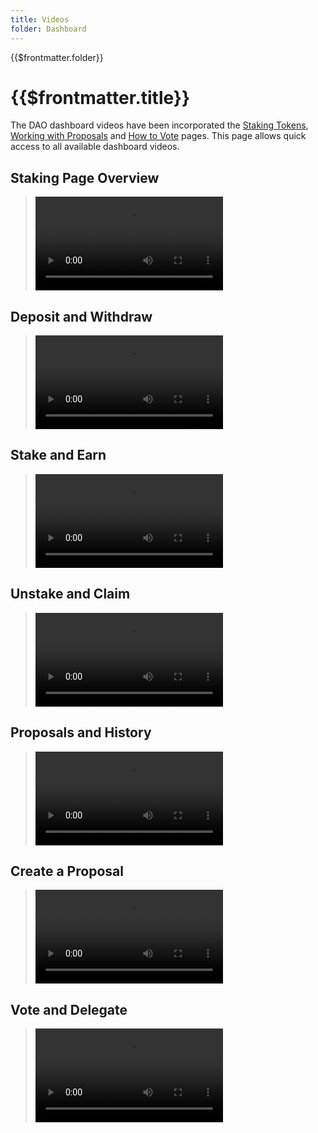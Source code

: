 ```yaml
---
title: Videos
folder: Dashboard
---
```


<TitleSpan>{{$frontmatter.folder}}</TitleSpan>

# {{$frontmatter.title}}

<TocHeader />
<TOC class="table-of-contents" :include-level="[2,3]" />

The DAO dashboard videos have been incorporated the
[Staking Tokens](staking.md), [Working with Proposals](proposals.md) and
[How to Vote](voting.md) pages. This page allows quick access to all available
dashboard videos.

## Staking Page Overview

> <Video src="https://www.youtube.com/embed/Cz7Ov5ibBo0"/>

## Deposit and Withdraw

> <Video src="https://www.youtube.com/embed/PdSE-SiUx3M"/>

## Stake and Earn

> <Video src="https://www.youtube.com/embed/DQMsgQvkg7k"/>

## Unstake and Claim

> <Video src="https://www.youtube.com/embed/__zhi8N2erI"/>

## Proposals and History

> <Video src="https://www.youtube.com/embed/k0XEkJtWAGk"/>

## Create a Proposal

> <Video src="https://www.youtube.com/embed/XO1iA3wSYMQ"/>

## Vote and Delegate

> <Video src="https://www.youtube.com/embed/K_EZFMjXUPA"/>
